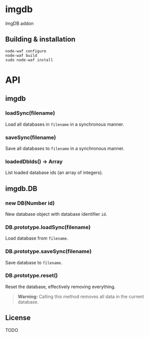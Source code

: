 # imgdb

ImgDB addon

## Building & installation

    node-waf configure
    node-waf build
    sudo node-waf install

# API

## imgdb

### loadSync(filename)

Load all databases in `filename` in a synchronous manner.

### saveSync(filename)

Save all databases to `filename` in a synchronous manner.

### loadedDbIds() -> Array

List loaded database ids (an array of integers).


## imgdb.DB

### new DB(Number id)

New database object with database identifier `id`.

### DB.prototype.loadSync(filename)

Load database from `filename`.

### DB.prototype.saveSync(filename)

Save database to `filename`.

### DB.prototype.reset()

Reset the database, effectively removing everything.

> **Warning:** Calling this method removes all data in the current database.




## License

TODO
